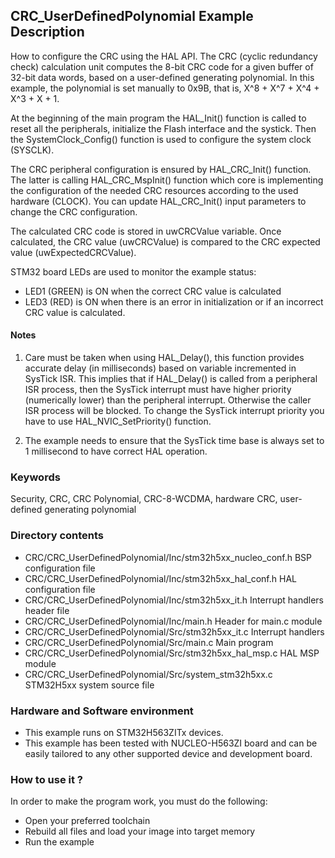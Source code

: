 ## <b>CRC_UserDefinedPolynomial Example Description</b>

How to configure the CRC using the HAL API. The CRC (cyclic
redundancy check) calculation unit computes the 8-bit CRC code for a given
buffer of 32-bit data words, based on a user-defined generating polynomial.
In this example, the polynomial is set manually to 0x9B, that is,
X^8 + X^7 + X^4 + X^3 + X + 1.

At the beginning of the main program the HAL_Init() function is called to reset 
all the peripherals, initialize the Flash interface and the systick.
Then the SystemClock_Config() function is used to configure the system
clock (SYSCLK).

The CRC peripheral configuration is ensured by HAL_CRC_Init() function.
The latter is calling HAL_CRC_MspInit() function which core is implementing
the configuration of the needed CRC resources according to the used hardware (CLOCK). 
You can update HAL_CRC_Init() input parameters to change the CRC configuration.

The calculated CRC code is stored in uwCRCValue variable.
Once calculated, the CRC value (uwCRCValue) is compared to the CRC expected value (uwExpectedCRCValue).

STM32 board LEDs are used to monitor the example status:

  - LED1 (GREEN) is ON when the correct CRC value is calculated
  - LED3 (RED) is ON when there is an error in initialization or if an incorrect CRC value is calculated.

#### <b>Notes</b>

 1. Care must be taken when using HAL_Delay(), this function provides accurate delay (in milliseconds)
    based on variable incremented in SysTick ISR. This implies that if HAL_Delay() is called from
    a peripheral ISR process, then the SysTick interrupt must have higher priority (numerically lower)
    than the peripheral interrupt. Otherwise the caller ISR process will be blocked.
    To change the SysTick interrupt priority you have to use HAL_NVIC_SetPriority() function.

 2. The example needs to ensure that the SysTick time base is always set to 1 millisecond
    to have correct HAL operation.

### <b>Keywords</b>

Security, CRC, CRC Polynomial, CRC-8-WCDMA, hardware CRC, user-defined generating polynomial

### <b>Directory contents</b>

  - CRC/CRC_UserDefinedPolynomial/Inc/stm32h5xx_nucleo_conf.h BSP configuration file
  - CRC/CRC_UserDefinedPolynomial/Inc/stm32h5xx_hal_conf.h    HAL configuration file
  - CRC/CRC_UserDefinedPolynomial/Inc/stm32h5xx_it.h          Interrupt handlers header file
  - CRC/CRC_UserDefinedPolynomial/Inc/main.h                  Header for main.c module
  - CRC/CRC_UserDefinedPolynomial/Src/stm32h5xx_it.c          Interrupt handlers
  - CRC/CRC_UserDefinedPolynomial/Src/main.c                  Main program
  - CRC/CRC_UserDefinedPolynomial/Src/stm32h5xx_hal_msp.c     HAL MSP module 
  - CRC/CRC_UserDefinedPolynomial/Src/system_stm32h5xx.c      STM32H5xx system source file

### <b>Hardware and Software environment</b>

  - This example runs on STM32H563ZITx devices.
  - This example has been tested with NUCLEO-H563ZI board and can be
    easily tailored to any other supported device and development board.

### <b>How to use it ?</b>

In order to make the program work, you must do the following:

 - Open your preferred toolchain
 - Rebuild all files and load your image into target memory
 - Run the example
